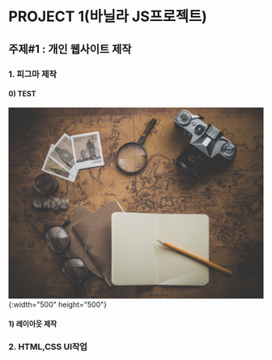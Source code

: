 # PROJECT 1(바닐라 JS프로젝트)

## 주제#1 : 개인 웹사이트 제작
### 1. 피그마 제작
#### 0) TEST 
![](./journey.jpg){:width="500" height="500"}

#### 1) 레이아웃 제작

### 2. HTML,CSS UI작업